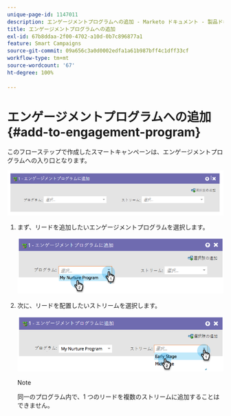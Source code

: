 ```yaml
---
unique-page-id: 1147011
description: エンゲージメントプログラムへの追加 - Marketo ドキュメント - 製品ドキュメント
title: エンゲージメントプログラムへの追加
exl-id: 67b8ddaa-2f00-4702-a10d-0b7c896877a1
feature: Smart Campaigns
source-git-commit: 09a656c3a0d0002edfa1a61b987bff4c1dff33cf
workflow-type: tm+mt
source-wordcount: '67'
ht-degree: 100%

---
```


# エンゲージメントプログラムへの追加 {#add-to-engagement-program}

このフローステップで作成したスマートキャンペーンは、エンゲージメントプログラムへの入り口となります。

![](assets/add-to-engagement-program-1.png)

1. まず、リードを追加したいエンゲージメントプログラムを選択します。

   ![](assets/add-to-engagement-program-2.png)

1. 次に、リードを配置したいストリームを選択します。

   ![](assets/add-to-engagement-program-3.png)

   >[!NOTE]
   >
   >同一のプログラム内で、1 つのリードを複数のストリームに追加することはできません。

